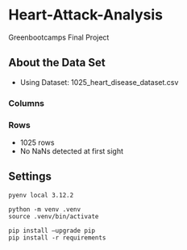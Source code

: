 # Heart-Attack-Analysis
Greenbootcamps Final Project

## About the Data Set
* Using Dataset: 1025_heart_disease_dataset.csv

### Columns
### Rows
* 1025 rows
* No NaNs detected at first sight

## Settings
````
pyenv local 3.12.2

python -m venv .venv
source .venv/bin/activate

pip install —upgrade pip
pip install -r requirements 
````
